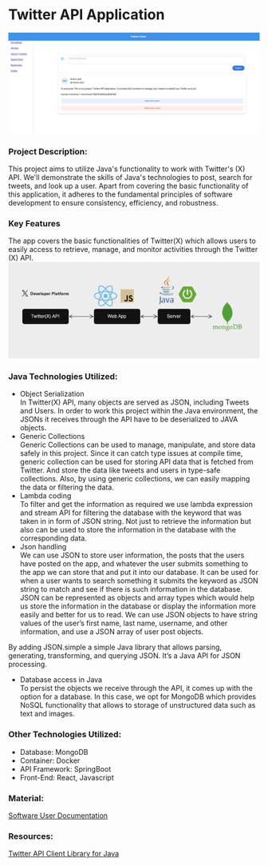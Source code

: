 # Twitter API Application
![Homepage](image/Homepage.png)
### Project Description:
This project aims to utilize Java's functionality to work with Twitter's (X) API. We'll demonstrate the skills of Java's technologies to post, search for tweets, and look up a user. Apart from covering the basic functionality of this application, it adheres to the fundamental principles of software development to ensure consistency, efficiency, and robustness.</br>
### Key Features
The app covers the basic functionalities of Twitter(X) which allows users to easily access to retrieve, manage, and monitor activities through the Twitter (X) API.
![Diagram](image/Twitter_API_Application.png)
### Java Technologies Utilized:
- Object Serialization</br>
  In Twitter(X) API, many objects are served as JSON, including Tweets and Users. In order to work this project within the Java environment, the JSONs it receives through the API have to be deserialized to JAVA objects.
- Generic Collections</br>
  Generic Collections can be used to manage, manipulate, and store data safely in this project. Since it can catch type issues at compile time, generic collection can be used for storing API data that is fetched from Twitter. And store the data like tweets and users in type-safe collections. Also, by using generic collections, we can easily mapping the data or filtering the data.
- Lambda coding</br>
  To filter and get the information as required we use lambda expression and stream API for filtering the database with the keyword that was taken in in form of JSON string. Not just to retrieve the information but also can be used to store the information in the database with the corresponding data.
- Json handling</br>
  We can use JSON to store user information, the posts that the users have posted on the app, and whatever the user submits something to the app we can store that and put it into our database. It can be used for when a user wants to search something it submits the keyword as JSON string to match and see if there is such information in the database. JSON can be represented as objects and array types which would help us store the information in the database or display the information more easily and better for us to read. We can use JSON objects to have string values of the user’s first name, last name, username, and other information, and use a JSON array of user post objects.

By adding JSON.simple a simple Java library that allows parsing, generating, transforming, and querying JSON. It’s a Java API for JSON processing.
- Database access in Java</br>
  To persist the objects we receive through the API, it comes up with the option for a database. In this case, we opt for MongoDB which provides NoSQL functionality that allows to storage of unstructured data such as text and images.
### Other Technologies Utilized:
- Database: MongoDB
- Container: Docker
- API Framework: SpringBoot
- Front-End: React, Javascript

### Material:
[Software User Documentation](https://github.com/stephenyang0215/CS622-Advanced-Programming-Techniques/blob/main/Software_User_Documentation.pdf)
### Resources:
[Twitter API Client Library for Java](https://github.com/xdevplatform/twitter-api-java-sdk)